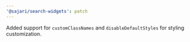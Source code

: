 ```yaml
---
'@sajari/search-widgets': patch
---
```


Added support for `customClassNames` and `disableDefaultStyles` for styling customization.
